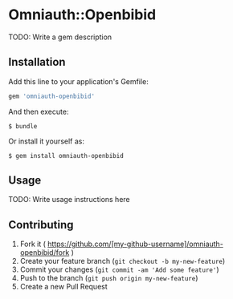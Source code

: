# Omniauth::Openbibid

TODO: Write a gem description

## Installation

Add this line to your application's Gemfile:

```ruby
gem 'omniauth-openbibid'
```

And then execute:

    $ bundle

Or install it yourself as:

    $ gem install omniauth-openbibid

## Usage

TODO: Write usage instructions here

## Contributing

1. Fork it ( https://github.com/[my-github-username]/omniauth-openbibid/fork )
2. Create your feature branch (`git checkout -b my-new-feature`)
3. Commit your changes (`git commit -am 'Add some feature'`)
4. Push to the branch (`git push origin my-new-feature`)
5. Create a new Pull Request
